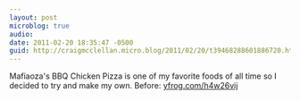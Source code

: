 ```yaml
---
layout: post
microblog: true
audio: 
date: 2011-02-20 18:35:47 -0500
guid: http://craigmcclellan.micro.blog/2011/02/20/t39468288601886720.html
---
```

Mafiaoza's BBQ Chicken Pizza is one of my favorite foods of all time so I decided to try and make my own. Before:  [yfrog.com/h4w26vij](http://yfrog.com/h4w26vij)
